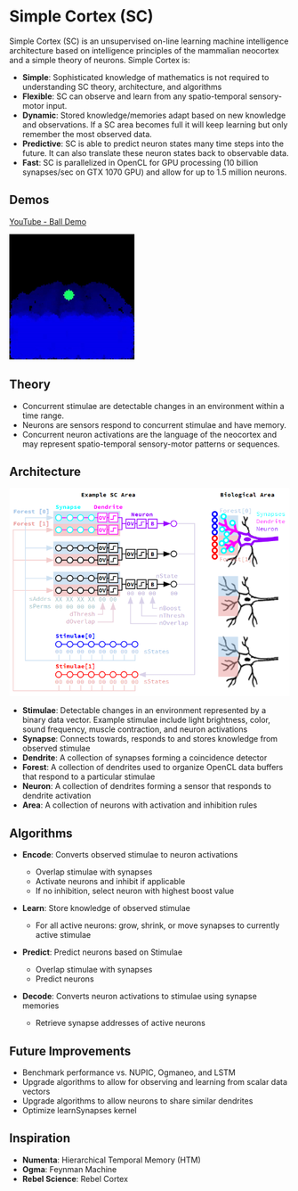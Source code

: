 # Simple Cortex (SC)

Simple Cortex (SC) is an unsupervised on-line learning machine intelligence architecture based on intelligence principles of the mammalian neocortex and a simple theory of neurons.  Simple Cortex is:

- **Simple**: Sophisticated knowledge of mathematics is not required to understanding SC theory, architecture, and algorithms
- **Flexible**: SC can observe and learn from any spatio-temporal sensory-motor input.
- **Dynamic**: Stored knowledge/memories adapt based on new knowledge and observations.  If a SC area becomes full it will keep learning but only remember the most observed data.
- **Predictive**: SC is able to predict neuron states many time steps into the future.  It can also translate these neuron states back to observable data.
- **Fast**: SC is parallelized in OpenCL for GPU processing (10 billion synapses/sec on GTX 1070 GPU) and allow for up to 1.5 million neurons.

## Demos
[YouTube - Ball Demo](https://www.youtube.com/watch?v=iRt8sVPZkss)

![alt tag](https://raw.githubusercontent.com/ddigiorg/neuroowl.github.io/master/webpages/technology/simple-cortex/ball-demo.gif)

## Theory
- Concurrent stimulae are detectable changes in an environment within a time range.
- Neurons are sensors respond to concurrent stimulae and have memory.
- Concurrent neuron activations are the language of the neocortex and may represent spatio-temporal sensory-motor patterns or sequences.

## Architecture

![alt tag](https://raw.githubusercontent.com/ddigiorg/neuroowl.github.io/master/webpages/technology/simple-cortex/sc.png)

- **Stimulae**: Detectable changes in an environment represented by a binary data vector.  Example stimulae include light brightness, color, sound frequency, muscle contraction, and neuron activations
- **Synapse**: Connects towards, responds to and stores knowledge from observed stimulae
- **Dendrite**: A collection of synapses forming a coincidence detector
- **Forest**: A collection of dendrites used to organize OpenCL data buffers that respond to a particular stimulae
- **Neuron**: A collection of dendrites forming a sensor that responds to dendrite activation
- **Area**: A collection of neurons with activation and inhibition rules

## Algorithms
- **Encode**: Converts observed stimulae to neuron activations
  - Overlap stimulae with synapses
  - Activate neurons and inhibit if applicable
  - If no inhibition, select neuron with highest boost value

- **Learn**: Store knowledge of observed stimulae
  - For all active neurons: grow, shrink, or move synapses to currently active stimulae

- **Predict**: Predict neurons based on Stimulae
  - Overlap stimulae with synapses
  - Predict neurons
  
- **Decode**: Converts neuron activations to stimulae using synapse memories
  - Retrieve synapse addresses of active neurons

## Future Improvements
- Benchmark performance vs. NUPIC, Ogmaneo, and LSTM
- Upgrade algorithms to allow for observing and learning from scalar data vectors
- Upgrade algorithms to allow neurons to share similar dendrites
- Optimize learnSynapses kernel

## Inspiration
- **Numenta**: Hierarchical Temporal Memory (HTM)
- **Ogma**: Feynman Machine
- **Rebel Science**: Rebel Cortex
